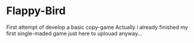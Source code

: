 # Flappy-Bird
First attempt of develop a basic copy-game
Actually i already finished my first single-maded game just here to uplouad anyway...
